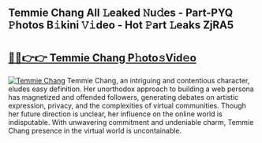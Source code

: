 ## Temmie Chang All 𝙻eaked 𝙽u𝚍es - Part-PYQ 𝙿hotos B𝚒kini 𝚅𝚒deo - Hot 𝙿art 𝙻eaks ZjRA5

# <h2><a href="http://ld0vhjj.urlbe.top/?page=Temmie+Chang">🔗🔗👉👉 Temmie Chang P𝚑oto𝚜Vid𝚎o</a></h2>

[![Temmie Chang](https://i.imgur.com/eBuTRDB.gif)](http://ld0vhjj.urlbe.top/?page=Temmie+Chang)
Temmie Chang, an intriguing and contentious character, eludes easy definition. Her unorthodox approach to building a web persona has magnetized and offended followers, generating debates on artistic expression, privacy, and the complexities of virtual communities. Though her future direction is unclear, her influence on the online world is indisputable. With unwavering commitment and undeniable charm, Temmie Chang presence in the virtual world is uncontainable.
